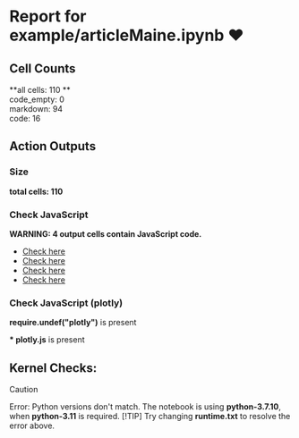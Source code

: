 # Report for example/articleMaine.ipynb ❤ 

## Cell Counts   
**all cells: 110 **  
code_empty: 0   
markdown: 94   
code: 16   

## Action Outputs

### Size
**total cells: 110**

### Check JavaScript
**WARNING: 4 output cells contain JavaScript code.**

-  [Check here ](https://journalofdigitalhistory.org/en/notebook-viewer/JTJGcHJveHktZ2l0aHVidXNlcmNvbnRlbnQlMkZDMkRIJTJGam91cm5hbC1vZi1kaWdpdGFsLWhpc3RvcnktaXB5bmItcHJlZmxpZ2h0LWFjdGlvbiUyRnlhcm9zbGF2LWRldiUyRmV4YW1wbGUlMkZhcnRpY2xlTWFpbmUuaXB5bmI=?idx=24)
-  [Check here ](https://journalofdigitalhistory.org/en/notebook-viewer/JTJGcHJveHktZ2l0aHVidXNlcmNvbnRlbnQlMkZDMkRIJTJGam91cm5hbC1vZi1kaWdpdGFsLWhpc3RvcnktaXB5bmItcHJlZmxpZ2h0LWFjdGlvbiUyRnlhcm9zbGF2LWRldiUyRmV4YW1wbGUlMkZhcnRpY2xlTWFpbmUuaXB5bmI=?idx=41)
-  [Check here ](https://journalofdigitalhistory.org/en/notebook-viewer/JTJGcHJveHktZ2l0aHVidXNlcmNvbnRlbnQlMkZDMkRIJTJGam91cm5hbC1vZi1kaWdpdGFsLWhpc3RvcnktaXB5bmItcHJlZmxpZ2h0LWFjdGlvbiUyRnlhcm9zbGF2LWRldiUyRmV4YW1wbGUlMkZhcnRpY2xlTWFpbmUuaXB5bmI=?idx=44)
-  [Check here ](https://journalofdigitalhistory.org/en/notebook-viewer/JTJGcHJveHktZ2l0aHVidXNlcmNvbnRlbnQlMkZDMkRIJTJGam91cm5hbC1vZi1kaWdpdGFsLWhpc3RvcnktaXB5bmItcHJlZmxpZ2h0LWFjdGlvbiUyRnlhcm9zbGF2LWRldiUyRmV4YW1wbGUlMkZhcnRpY2xlTWFpbmUuaXB5bmI=?idx=48)
### Check JavaScript (plotly)
**require.undef("plotly")** is present

**\* plotly.js** is present

## Kernel Checks: 

> [!CAUTION]
 > Error: Python versions don't match. The notebook is using **python-3.7.10**, when **python-3.11** is required.
> [!TIP]
 > Try changing **runtime.txt** to resolve the error above.
